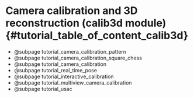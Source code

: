 Camera calibration and 3D reconstruction (calib3d module) {#tutorial_table_of_content_calib3d}
==========================================================

-   @subpage tutorial_camera_calibration_pattern
-   @subpage tutorial_camera_calibration_square_chess
-   @subpage tutorial_camera_calibration
-   @subpage tutorial_real_time_pose
-   @subpage tutorial_interactive_calibration
-   @subpage tutorial_multiview_camera_calibration
-   @subpage tutorial_usac
